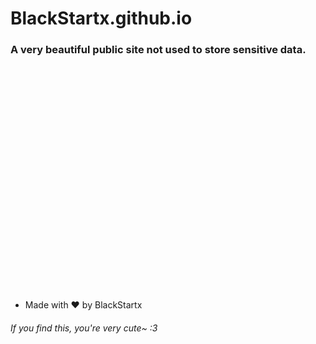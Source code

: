# BlackStartx.github.io

### A very beautiful public site not used to store sensitive data. <br><br>

<br><br><br><br><br><br><br><br><br><br>
<br><br><br><br><br><br><br><br><br><br>

- Made with ❤️ by BlackStartx

###### If you find this, you're very cute~ :3